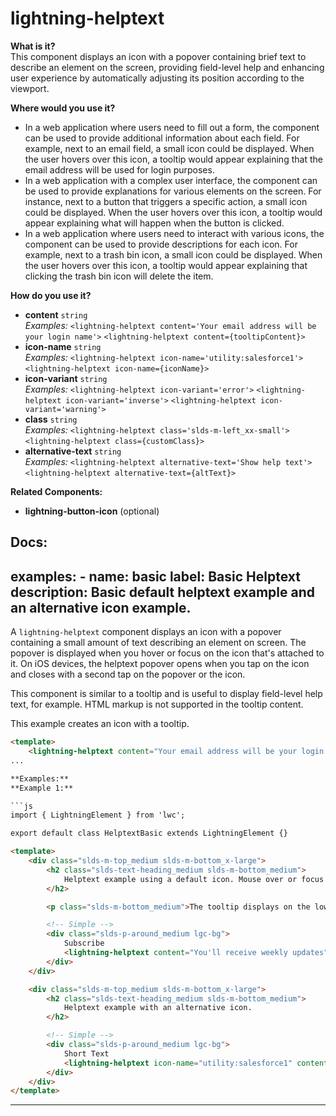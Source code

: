 # lightning-helptext

**What is it?**  
This component displays an icon with a popover containing brief text to describe an element on the screen, providing field-level help and enhancing user experience by automatically adjusting its position according to the viewport.

**Where would you use it?**
- In a web application where users need to fill out a form, the <lightning-helptext> component can be used to provide additional information about each field. For example, next to an email field, a small icon could be displayed. When the user hovers over this icon, a tooltip would appear explaining that the email address will be used for login purposes.
- In a web application with a complex user interface, the <lightning-helptext> component can be used to provide explanations for various elements on the screen. For instance, next to a button that triggers a specific action, a small icon could be displayed. When the user hovers over this icon, a tooltip would appear explaining what will happen when the button is clicked.
- In a web application where users need to interact with various icons, the <lightning-helptext> component can be used to provide descriptions for each icon. For example, next to a trash bin icon, a small icon could be displayed. When the user hovers over this icon, a tooltip would appear explaining that clicking the trash bin icon will delete the item.

**How do you use it?**
- **content** `string`  
  _Examples:_
    `<lightning-helptext content='Your email address will be your login name'>`
    `<lightning-helptext content={tooltipContent}>`
- **icon-name** `string`  
  _Examples:_
    `<lightning-helptext icon-name='utility:salesforce1'>`
    `<lightning-helptext icon-name={iconName}>`
- **icon-variant** `string`  
  _Examples:_
    `<lightning-helptext icon-variant='error'>`
    `<lightning-helptext icon-variant='inverse'>`
    `<lightning-helptext icon-variant='warning'>`
- **class** `string`  
  _Examples:_
    `<lightning-helptext class='slds-m-left_xx-small'>`
    `<lightning-helptext class={customClass}>`
- **alternative-text** `string`  
  _Examples:_
    `<lightning-helptext alternative-text='Show help text'>`
    `<lightning-helptext alternative-text={altText}>`

**Related Components:**
- **lightning-button-icon** (optional)

**Docs:**
---
examples:
    - name: basic
      label: Basic Helptext
      description: Basic default helptext example and an alternative icon example.
---

A `lightning-helptext` component displays an icon with a popover containing a
small amount of text describing an element on screen. The popover is displayed
when you hover or focus on the icon that's attached to it. On iOS devices, the
helptext popover opens when you tap on the icon and closes with a second tap
on the popover or the icon.

This component is similar to a tooltip and is useful to display field-level help text, for example. HTML markup is not supported in the tooltip content.

This example creates an icon with a tooltip.

```html
<template>
    <lightning-helptext content="Your email address will be your login name">
...

**Examples:**
**Example 1:**

```js
import { LightningElement } from 'lwc';

export default class HelptextBasic extends LightningElement {}

```

```html
<template>
    <div class="slds-m-top_medium slds-m-bottom_x-large">
        <h2 class="slds-text-heading_medium slds-m-bottom_medium">
            Helptext example using a default icon. Mouse over or focus on the icon to view the helptext content.
        </h2>

        <p class="slds-m-bottom_medium">The tooltip displays on the lower left of the icon or above the icon if space is available. It automatically adjusts its position according to the viewport.</p>

        <!-- Simple -->
        <div class="slds-p-around_medium lgc-bg">
            Subscribe
            <lightning-helptext content="You'll receive weekly updates"></lightning-helptext>
        </div>
    </div>

    <div class="slds-m-top_medium slds-m-bottom_x-large">
        <h2 class="slds-text-heading_medium slds-m-bottom_medium">
            Helptext example with an alternative icon.
        </h2>

        <!-- Simple -->
        <div class="slds-p-around_medium lgc-bg">
            Short Text
            <lightning-helptext icon-name="utility:salesforce1" content="Full text explanation of feature"></lightning-helptext>
        </div>
    </div>
</template>

```

---
